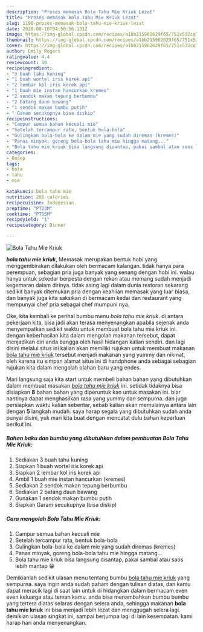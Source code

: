 ```yaml
---
description: "Proses memasak Bola Tahu Mie Kriuk Lezat"
title: "Proses memasak Bola Tahu Mie Kriuk Lezat"
slug: 1190-proses-memasak-bola-tahu-mie-kriuk-lezat
date: 2020-08-16T04:50:56.131Z
image: https://img-global.cpcdn.com/recipes/a1bb215962629f65/751x532cq70/bola-tahu-mie-kriuk-foto-resep-utama.jpg
thumbnail: https://img-global.cpcdn.com/recipes/a1bb215962629f65/751x532cq70/bola-tahu-mie-kriuk-foto-resep-utama.jpg
cover: https://img-global.cpcdn.com/recipes/a1bb215962629f65/751x532cq70/bola-tahu-mie-kriuk-foto-resep-utama.jpg
author: Emily Rogers
ratingvalue: 4.4
reviewcount: 10
recipeingredient:
- "3 buah tahu kuning"
- "1 buah wortel iris korek api"
- "2 lembar kol iris korek api"
- "1 buah mie instan hancurkan kremes"
- "2 sendok makan tepung berbumbu"
- "2 batang daun bawang"
- "1 sendok makan bumbu putih"
- " Garam secukupnya bisa diskip"
recipeinstructions:
- "Campur semua bahan kecuali mie"
- "Setelah tercampur rata, bentuk bola-bola"
- "Gulingkan bola-bola ke dalam mie yang sudah diremas (kremes)"
- "Panas minyak, goreng bola-bola tahu mie hingga matang..."
- "Bola tahu mie kriuk bisa langsung disantap, pakai sambal atau saos lebih mantap 😁"
categories:
- Resep
tags:
- bola
- tahu
- mie

katakunci: bola tahu mie 
nutrition: 266 calories
recipecuisine: Indonesian
preptime: "PT23M"
cooktime: "PT55M"
recipeyield: "1"
recipecategory: Dinner

---
```



![Bola Tahu Mie Kriuk](https://img-global.cpcdn.com/recipes/a1bb215962629f65/751x532cq70/bola-tahu-mie-kriuk-foto-resep-utama.jpg)

<b><i>bola tahu mie kriuk</i></b>, Memasak merupakan bentuk hobi yang menggembirakan dilakukan oleh bermacam kalangan. tidak hanya para perempuan, sebagian pria juga banyak yang senang dengan hobi ini. walau hanya untuk sekedar berpesta dengan rekan atau memang sudah menjadi kegemaran dalam dirinya. tidak asing lagi dalam dunia restoran sekarang sedikit banyak ditemukan pria dengan keahlian memasak yang luar biasa, dan banyak juga kita saksikan di bermacam kedai dan restaurant yang mempunyai chef pria sebagai chef mumpuni nya.



Oke, kita kembali ke perihal bumbu menu <i>bola tahu mie kriuk</i>. di antara pekerjaan kita, bisa jadi akan terasa menyenangkan apabila sejenak anda menyempatkan sedikit waktu untuk membuat bola tahu mie kriuk ini. dengan keberhasilan kita dalam mengolah makanan tersebut, dapat menjadikan diri anda bangga oleh hasil hidangan kalian sendiri. dan lagi disini melalui situs ini kalian akan memiliki rujukan untuk membuat makanan <u>bola tahu mie kriuk</u> tersebut menjadi makanan yang yummy dan nikmat, oleh karena itu simpan alamat situs ini di handphone anda sebagai sebagian rujukan kita dalam mengolah olahan baru yang endes.


Mari langsung saja kita start untuk membeli bahan bahan yang dibutuhkan dalam membuat masakan <u><i>bola tahu mie kriuk</i></u> ini. setidak tidaknya bisa disiapkan <b>8</b> bahan bahan yang diperuntuk kan untuk masakan ini. biar nantinya dapat menghasilkan rasa yang yummy dan sempurna. dan juga persiapkan waktu kalian sebentar, sebab kalian akan memulainya antara lain dengan <b>5</b> langkah mudah. saya harap segala yang dibutuhkan sudah anda punyai disini, yuk mari kita buat dengan mencatat dulu bahan keperluan berikut ini.

<!--inarticleads1-->

##### Bahan baku dan bumbu yang dibutuhkan dalam pembuatan Bola Tahu Mie Kriuk:

1. Sediakan 3 buah tahu kuning
1. Siapkan 1 buah wortel iris korek api
1. Siapkan 2 lembar kol iris korek api
1. Ambil 1 buah mie instan hancurkan (kremes)
1. Sediakan 2 sendok makan tepung berbumbu
1. Sediakan 2 batang daun bawang
1. Gunakan 1 sendok makan bumbu putih
1. Siapkan  Garam secukupnya (bisa diskip)




<!--inarticleads2-->

##### Cara mengolah Bola Tahu Mie Kriuk:

1. Campur semua bahan kecuali mie
1. Setelah tercampur rata, bentuk bola-bola
1. Gulingkan bola-bola ke dalam mie yang sudah diremas (kremes)
1. Panas minyak, goreng bola-bola tahu mie hingga matang...
1. Bola tahu mie kriuk bisa langsung disantap, pakai sambal atau saos lebih mantap 😁




Demikianlah sedikit ulasan menu tentang bumbu <u>bola tahu mie kriuk</u> yang sempurna. saya ingin anda sudah paham dengan tulisan diatas, dan kamu dapat meracik lagi di saat lain untuk di hidangkan dalam bermacam even even keluarga atau teman kamu. anda bisa menambahkan bumbu bumbu yang tertera diatas selaras dengan selera anda, sehingga makanan <b>bola tahu mie kriuk</b> ini bisa menjadi lebih lezat dan menggugah selera lagi. demikian ulasan singkat ini, sampai berjumpa lagi di lain kesempatan. kami harap hari anda menyenangkan.
